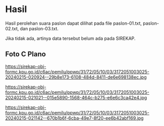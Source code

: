 # Hasil

Hasil perolehan suara paslon dapat dilihat pada file paslon-01.txt, paslon-02.txt, dan paslon-03.txt.

Jika tidak ada, artinya data tersebut belum ada pada SIREKAP.

## Foto C Plano

https://sirekap-obj-formc.kpu.go.id/c6ac/pemilu/ppwp/31/72/05/10/03/3172051003025-20240215-020924--29b8e173-6108-484d-8411-de6e698138ec.jpg

https://sirekap-obj-formc.kpu.go.id/c6ac/pemilu/ppwp/31/72/05/10/03/3172051003025-20240215-021021--015e5890-1568-464c-b275-e6e6c3ca42e4.jpg

https://sirekap-obj-formc.kpu.go.id/c6ac/pemilu/ppwp/31/72/05/10/03/3172051003025-20240215-021142--670b1b6f-6cba-49e7-8f20-ee6b42abf169.jpg
